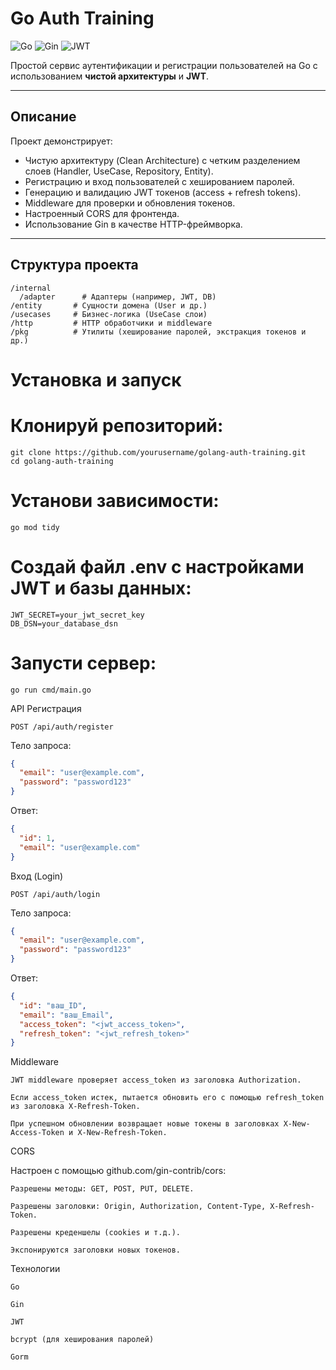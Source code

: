 # Go Auth Training

![Go](https://img.shields.io/badge/Go-1.20-blue) ![Gin](https://img.shields.io/badge/Gin-framework-green) ![JWT](https://img.shields.io/badge/JWT-auth-orange)

Простой сервис аутентификации и регистрации пользователей на Go с использованием **чистой архитектуры** и **JWT**.

---

## Описание

Проект демонстрирует:

- Чистую архитектуру (Clean Architecture) с четким разделением слоев (Handler, UseCase, Repository, Entity).
- Регистрацию и вход пользователей с хешированием паролей.
- Генерацию и валидацию JWT токенов (access + refresh tokens).
- Middleware для проверки и обновления токенов.
- Настроенный CORS для фронтенда.
- Использование Gin в качестве HTTP-фреймворка.

---

## Структура проекта

```plaintext
/internal
  /adapter      # Адаптеры (например, JWT, DB)
/entity       # Сущности домена (User и др.)
/usecases     # Бизнес-логика (UseCase слои)
/http         # HTTP обработчики и middleware
/pkg          # Утилиты (хеширование паролей, экстракция токенов и др.)
```
# Установка и запуск

# Клонируй репозиторий:

```plaintext
git clone https://github.com/yourusername/golang-auth-training.git
cd golang-auth-training
```
# Установи зависимости:
```plaintext
go mod tidy
```
# Создай файл .env с настройками JWT и базы данных:
```plaintext
JWT_SECRET=your_jwt_secret_key
DB_DSN=your_database_dsn
```
# Запусти сервер:
```plaintext
go run cmd/main.go
```

API
Регистрация

    POST /api/auth/register

Тело запроса:
```json
{
  "email": "user@example.com",
  "password": "password123"
}
```
Ответ:
```json
{
  "id": 1,
  "email": "user@example.com"
}
```
Вход (Login)

    POST /api/auth/login

Тело запроса:
```json
{
  "email": "user@example.com",
  "password": "password123"
}
```
Ответ:
```json
{
  "id": "ваш_ID",
  "email": "ваш_Email",
  "access_token": "<jwt_access_token>",
  "refresh_token": "<jwt_refresh_token>"
}
```

Middleware

    JWT middleware проверяет access_token из заголовка Authorization.

    Если access_token истек, пытается обновить его с помощью refresh_token из заголовка X-Refresh-Token.

    При успешном обновлении возвращает новые токены в заголовках X-New-Access-Token и X-New-Refresh-Token.

CORS

Настроен с помощью github.com/gin-contrib/cors:

    Разрешены методы: GET, POST, PUT, DELETE.

    Разрешены заголовки: Origin, Authorization, Content-Type, X-Refresh-Token.

    Разрешены креденшелы (cookies и т.д.).

    Экспонируются заголовки новых токенов.

Технологии

    Go

    Gin

    JWT

    bcrypt (для хеширования паролей)

    Gorm
